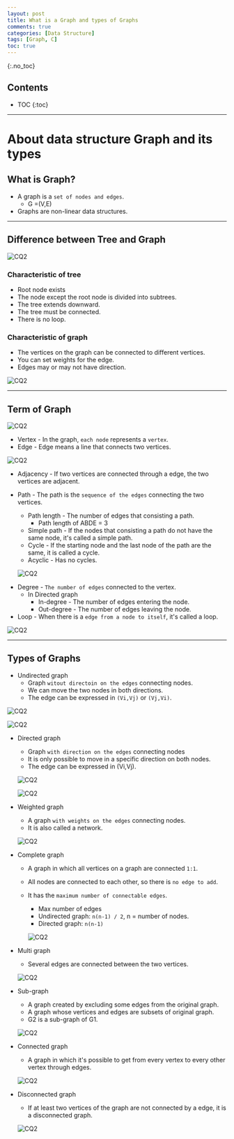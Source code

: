 ```yaml
---
layout: post
title: What is a Graph and types of Graphs
comments: true
categories: [Data Structure]
tags: [Graph, C]
toc: true
---
```

{:.no_toc}
## Contents

- TOC
 {:toc}
---

# About data structure Graph and its types

## What is Graph?

- A graph is a `set of nodes and edges`.
  - G =(V,E)
- Graphs are non-linear data structures.

---

## Difference between Tree and Graph

![CQ2](/public/images/graph1.PNG)

### Characteristic of tree

- Root node exists
- The node except the root node is divided into subtrees.
- The tree extends downward.
- The tree must be connected.
- There is no loop.

### Characteristic of graph

- The vertices on the graph can be connected to different vertices.
- You can set weights for the edge.
- Edges may or may not have direction.

![CQ2](/public/images/graph2.PNG)

---

## Term of Graph

![CQ2](/public/images/graph3.PNG)

- Vertex - In the graph, `each node` represents a `vertex`.
- Edge - Edge means a line that connects two vertices.

![CQ2](/public/images/graph4.PNG)

- Adjacency - If two vertices are connected through a edge, the two vertices are adjacent.
- Path - The path is the `sequence of the edges` connecting the two vertices.

  - Path length - The number of edges that consisting a path.
    - Path length of ABDE = 3
  - Simple path - If the nodes that consisting a path do not have the same node, it's called a simple path.
  - Cycle - If the starting node and the last node of the path are the same, it is called a cycle.
  - Acyclic - Has no cycles.

  ![CQ2](/public/images/graph5.PNG)

* Degree - `The number of edges` connected to the vertex.
  - In Directed graph
    - In-degree - The number of edges entering the node.
    - Out-degree - The number of edges leaving the node.
* Loop - When there is a `edge from a node to itself`, it's called a loop.

![CQ2](/public/images/graph6.PNG)

---

## Types of Graphs

- Undirected graph
  - Graph `witout directoin on the edges` connecting nodes.
  - We can move the two nodes in both directions.
  - The edge can be expressed in `(Vi,Vj)` or `(Vj,Vi)`.

![CQ2](/public/images/graph7.PNG)

![CQ2](/public/images/graph8.PNG)

- Directed graph

  - Graph `with direction on the edges` connecting nodes
  - It is only possible to move in a specific direction on both nodes.
  - The edge can be expressed in (Vi,Vj).

  ![CQ2](/public/images/graph9.PNG)

  ![CQ2](/public/images/graph10.PNG)

* Weighted graph

  - A graph `with weights on the edges` connecting nodes.
  - It is also called a network.

  ![CQ2](/public/images/graph11.PNG)

* Complete graph

  - A graph in which all vertices on a graph are connected `1:1`.
  - All nodes are connected to each other, so there is `no edge to add`.
  - It has the `maximum number of connectable edges`.

    - Max number of edges
    - Undirected graph: `n(n-1) / 2`, n = number of nodes.
    - Directed graph: `n(n-1)`

    ![CQ2](/public/images/graph12.PNG)

* Multi graph

  - Several edges are connected between the two vertices.

  ![CQ2](/public/images/graph13.PNG)

* Sub-graph

  - A graph created by excluding some edges from the original graph.
  - A graph whose vertices and edges are subsets of original graph.
  - G2 is a sub-graph of G1.

  ![CQ2](/public/images/graph14.PNG)

* Connected graph

  - A graph in which it's possible to get from every vertex to every other vertex through edges.

  ![CQ2](/public/images/graph15.PNG)

* Disconnected graph

  - If at least two vertices of the graph are not connected by a edge, it is a disconnected graph.

  ![CQ2](/public/images/graph16.PNG)
